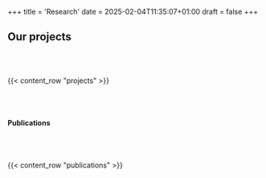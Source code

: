 +++
title = 'Research'
date = 2025-02-04T11:35:07+01:00
draft = false
+++

## Our **projects**

<br> <br>

{{< content_row "projects" >}}

<br> <br> 

#### **Publications**

<br> <br>

{{< content_row "publications" >}}

<br> <br>

